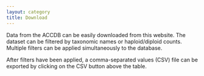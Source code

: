 ```yaml
---
layout: category
title: Download
---
```


Data from the ACCDB can be easily downloaded from this website. The dataset can be filtered by taxonomic names or haploid/diploid counts. Multiple filters can be applied simultaneously to the database.

After filters have been applied, a comma-separated values (CSV) file can be exported by clicking on the CSV button above the table.
